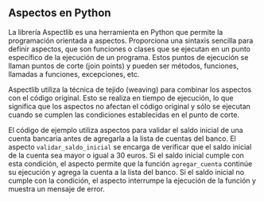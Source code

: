 ## Aspectos en Python

La librería Aspectlib es una herramienta en Python que permite la programación orientada a aspectos. Proporciona una sintaxis sencilla para definir aspectos, que son funciones o clases que se ejecutan en un punto específico de la ejecución de un programa. Estos puntos de ejecución se llaman puntos de corte (join points) y pueden ser métodos, funciones, llamadas a funciones, excepciones, etc.

Aspectlib utiliza la técnica de tejido (weaving) para combinar los aspectos con el código original. Esto se realiza en tiempo de ejecución, lo que significa que los aspectos no afectan el código original y sólo se ejecutan cuando se cumplen las condiciones establecidas en el punto de corte.

El código de ejemplo utiliza aspectos para validar el saldo inicial de una cuenta bancaria antes de agregarla a la lista de cuentas del banco. El aspecto `validar_saldo_inicial` se encarga de verificar que el saldo inicial de la cuenta sea mayor o igual a 30 euros. Si el saldo inicial cumple con esta condición, el aspecto permite que la función `agregar_cuenta` continúe su ejecución y agrega la cuenta a la lista del banco. Si el saldo inicial no cumple con la condición, el aspecto interrumpe la ejecución de la función y muestra un mensaje de error.
